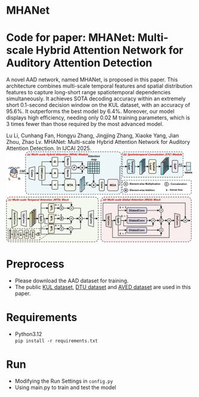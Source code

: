 # MHANet

# Code for paper: MHANet: Multi-scale Hybrid Attention Network for Auditory Attention Detection
A novel AAD network, named MHANet, is proposed in this paper. This architecture combines multi-scale temporal features and spatial distribution features to capture long-short range spatiotemporal dependencies simultaneously. It achieves SOTA decoding accuracy within an extremely short 0.1-second decision window on the KUL dataset, with an accuracy of 95.6%. It outperforms the best model by 6.4%. Moreover, our model displays high efficiency, needing only 0.02 M training parameters, which is 3 times fewer than those required by the most advanced model.

Lu Li, Cunhang Fan, Hongyu Zhang, Jingjing Zhang, Xiaoke Yang, Jian Zhou, Zhao Lv. MHANet: Multi-scale Hybrid Attention Network for Auditory Attention Detection. In IJCAI 2025.
<img src="MHANet.jpg">
# Preprocess
* Please download the AAD dataset for training.
* The public [KUL dataset](https://zenodo.org/records/4004271), [DTU dataset](https://zenodo.org/record/1199011#.Yx6eHKRBxPa) and [AVED dataset](https://iiphci.ahu.edu.cn/toAuditoryAttention) are used in this paper.

# Requirements
+ Python3.12 \
`pip install -r requirements.txt`

# Run
* Modifying the Run Settings in `config.py`
* Using main.py to train and test the model
